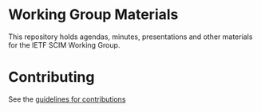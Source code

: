 # Working Group Materials
This repository holds agendas, minutes, presentations and other materials for the IETF SCIM Working Group.

# Contributing
See the 
[guidelines for contributions](CONTRIBUTING.md)